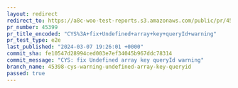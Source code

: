 ```yaml
---
layout: redirect
redirect_to: https://a8c-woo-test-reports.s3.amazonaws.com/public/pr/45399/e2e/index.html
pr_number: 45399
pr_title_encoded: "CYS%3A+fix+Undefined+array+key+queryId+warning"
pr_test_type: e2e
last_published: "2024-03-07 19:26:01 +0000"
commit_sha: fe10547d28994ced003e7ef34045b967ddc78314
commit_message: "CYS: fix Undefined array key queryId warning"
branch_name: 45398-cys-warning-undefined-array-key-queryid
passed: true
---
```

